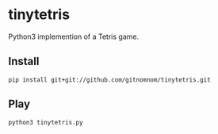 # tinytetris
Python3 implemention of a Tetris game.

## Install 

```
pip install git+git://github.com/gitnomnom/tinytetris.git
```

## Play

```
python3 tinytetris.py
```
